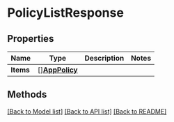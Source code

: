 # PolicyListResponse

## Properties

Name | Type | Description | Notes
------------ | ------------- | ------------- | -------------
**Items** | [][**AppPolicy**](AppPolicy.md) |  | 

## Methods


[[Back to Model list]](../README.md#documentation-for-models) [[Back to API list]](../README.md#documentation-for-api-endpoints) [[Back to README]](../README.md)


